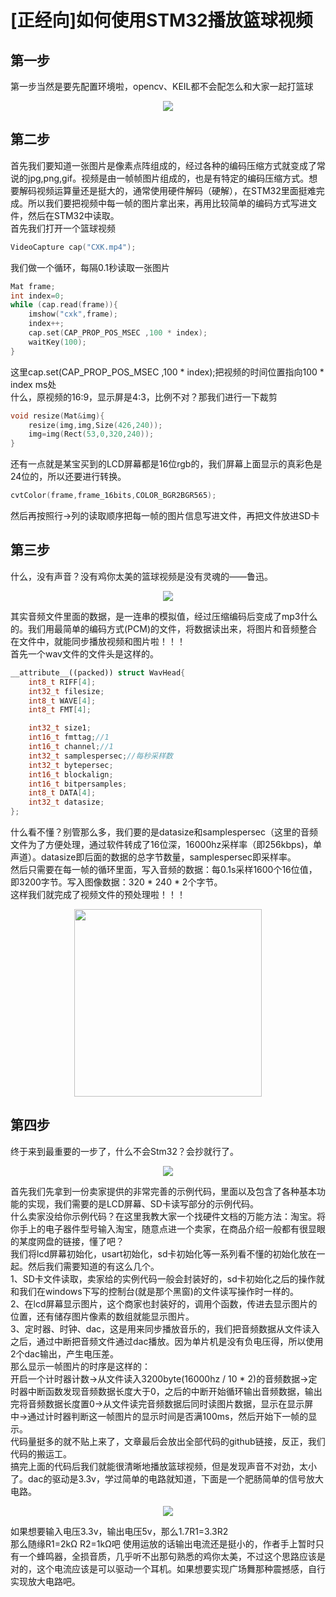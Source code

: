 # [正经向]如何使用STM32播放篮球视频  
## 第一步  
第一步当然是要先配置环境啦，opencv、KEIL都不会配怎么和大家一起打篮球  
<div align="center"><img src ="img/1.jpg"/></div>

## 第二步
首先我们要知道一张图片是像素点阵组成的，经过各种的编码压缩方式就变成了常说的jpg,png,gif。视频是由一帧帧图片组成的，也是有特定的编码压缩方式。想要解码视频运算量还是挺大的，通常使用硬件解码（硬解），在STM32里面挺难完成。所以我们要把视频中每一帧的图片拿出来，再用比较简单的编码方式写进文件，然后在STM32中读取。  
首先我们打开一个篮球视频  
```c++
VideoCapture cap("CXK.mp4");
```
我们做一个循环，每隔0.1秒读取一张图片
```c++
Mat frame;
int index=0;
while (cap.read(frame)){
    imshow("cxk",frame);
    index++;
    cap.set(CAP_PROP_POS_MSEC ,100 * index);
    waitKey(100);
}
```
这里cap.set(CAP_PROP_POS_MSEC ,100 * index);把视频的时间位置指向100 * index ms处  
什么，原视频的16:9，显示屏是4:3，比例不对？那我们进行一下裁剪  
```c++
void resize(Mat&img){
	resize(img,img,Size(426,240));
	img=img(Rect(53,0,320,240));
}
```
还有一点就是某宝买到的LCD屏幕都是16位rgb的，我们屏幕上面显示的真彩色是24位的，所以还要进行转换。  
```c++
cvtColor(frame,frame_16bits,COLOR_BGR2BGR565);
```
然后再按照行->列的读取顺序把每一帧的图片信息写进文件，再把文件放进SD卡

## 第三步
什么，没有声音？没有鸡你太美的篮球视频是没有灵魂的——鲁迅。  
<div align="center"><img src ="img/2.jpg"/></div>  

其实音频文件里面的数据，是一连串的模拟值，经过压缩编码后变成了mp3什么的。我们用最简单的编码方式(PCM)的文件，将数据读出来，将图片和音频整合在文件中，就能同步播放视频和图片啦！！！  
首先一个wav文件的文件头是这样的。
```c++
__attribute__((packed)) struct WavHead{
	int8_t RIFF[4];
	int32_t filesize;
	int8_t WAVE[4];
	int8_t FMT[4];

	int32_t size1;
	int16_t fmttag;//1
	int16_t channel;//1
	int32_t samplespersec;//每秒采样数
	int32_t bytepersec;
	int16_t blockalign;
	int16_t bitpersamples;
	int8_t DATA[4];
	int32_t datasize;
};
```
什么看不懂？别管那么多，我们要的是datasize和samplespersec（这里的音频文件为了方便处理，通过软件转成了16位深，16000hz采样率（即256kbps)，单声道）。datasize即后面的数据的总字节数量，samplespersec即采样率。  
然后只需要在每一帧的循环里面，写入音频的数据：每0.1s采样1600个16位值，即3200字节。写入图像数据：320 * 240 * 2个字节。  
这样我们就完成了视频文件的预处理啦！！！  
<div align="center"><img width = '300' height ='300' src ="img/3.gif"/></div>

## 第四步
终于来到最重要的一步了，什么不会Stm32？会抄就行了。
<div align="center"><img src ="img/4.jpg"/></div>

首先我们先拿到一份卖家提供的非常完善的示例代码，里面以及包含了各种基本功能的实现，我们需要的是LCD屏幕、SD卡读写部分的示例代码。  
什么卖家没给你示例代码？在这里我教大家一个找硬件文档的万能方法：淘宝。将你手上的电子器件型号输入淘宝，随意点进一个卖家，在商品介绍一般都有很显眼的某度网盘的链接，懂了吧？  
我们将lcd屏幕初始化，usart初始化，sd卡初始化等一系列看不懂的初始化放在一起。然后我们需要知道的有这么几个。  
1、SD卡文件读取，卖家给的实例代码一般会封装好的，sd卡初始化之后的操作就和我们在windows下写的控制台(就是那个黑窗)的文件读写操作时一样的。  
2、在lcd屏幕显示图片，这个商家也封装好的，调用个函数，传进去显示图片的位置，还有储存图片像素的数组就能显示图片。  
3、定时器、时钟、dac，这是用来同步播放音乐的，我们把音频数据从文件读入之后，通过中断把音频文件通过dac播放。因为单片机是没有负电压得，所以使用2个dac输出，产生电压差。  
那么显示一帧图片的时序是这样的：  
开启一个计时器计数->从文件读入3200byte(16000hz / 10 * 2)的音频数据->定时器中断函数发现音频数据长度大于0，之后的中断开始循环输出音频数据，输出完将音频数据长度置0->从文件读完音频数据后同时读图片数据，显示在显示屏中->通过计时器判断这一帧图片的显示时间是否满100ms，然后开始下一帧的显示。  
代码量挺多的就不贴上来了，文章最后会放出全部代码的github链接，反正，我们代码的搬运工。  
搞完上面的代码后我们就能很清晰地播放篮球视频，但是发现声音不对劲，太小了。dac的驱动是3.3v，学过简单的电路就知道，下面是一个肥肠简单的信号放大电路。  
<div align="center"><img src ="img/5.jpg"/></div>

如果想要输入电压3.3v，输出电压5v，那么1.7R1=3.3R2  
那么随缘R1=2kΩ R2=1kΩ吧
使用运放的话输出电流还是挺小的，作者手上暂时只有一个蜂鸣器，全损音质，几乎听不出那句熟悉的鸡你太美，不过这个思路应该是对的，这个电流应该是可以驱动一个耳机。如果想要实现广场舞那种震撼感，自行实现放大电路吧。
